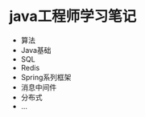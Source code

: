 # java工程师学习笔记<br/>
- 算法<br/>
- Java基础<br/>
- SQL<br/>
- Redis<br/>
- Spring系列框架<br/>
- 消息中间件<br/>
- 分布式<br/>
- ...